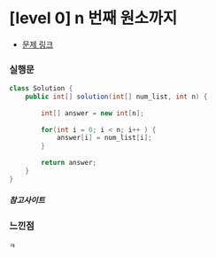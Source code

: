 # [level 0] n 번째 원소까지

* [문제 링크](https://school.programmers.co.kr/learn/courses/30/lessons/181889)


### 실행문
```java
class Solution {
    public int[] solution(int[] num_list, int n) {
        
        int[] answer = new int[n];
        
        for(int i = 0; i < n; i++ ) {
            answer[i] = num_list[i];
        }
        
        return answer;
    }
}
```


##### 참고사이트


### 느낀점
```
ㅋ
``` 